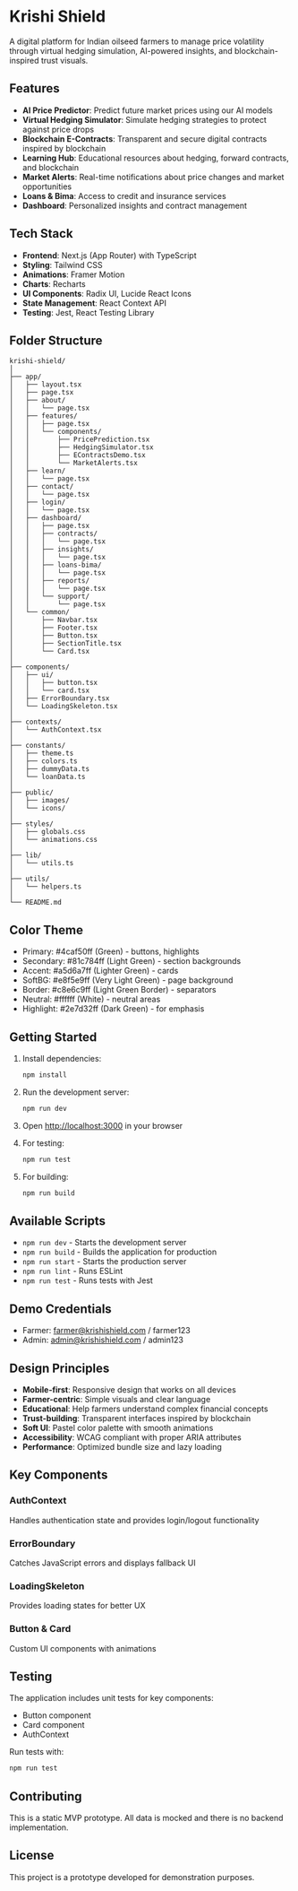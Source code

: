 # Krishi Shield

A digital platform for Indian oilseed farmers to manage price volatility through virtual hedging simulation, AI-powered insights, and blockchain-inspired trust visuals.

## Features

- **AI Price Predictor**: Predict future market prices using our AI models
- **Virtual Hedging Simulator**: Simulate hedging strategies to protect against price drops
- **Blockchain E-Contracts**: Transparent and secure digital contracts inspired by blockchain
- **Learning Hub**: Educational resources about hedging, forward contracts, and blockchain
- **Market Alerts**: Real-time notifications about price changes and market opportunities
- **Loans & Bima**: Access to credit and insurance services
- **Dashboard**: Personalized insights and contract management

## Tech Stack

- **Frontend**: Next.js (App Router) with TypeScript
- **Styling**: Tailwind CSS
- **Animations**: Framer Motion
- **Charts**: Recharts
- **UI Components**: Radix UI, Lucide React Icons
- **State Management**: React Context API
- **Testing**: Jest, React Testing Library

## Folder Structure

```
krishi-shield/
│
├── app/
│   ├── layout.tsx
│   ├── page.tsx
│   ├── about/
│   │   └── page.tsx
│   ├── features/
│   │   ├── page.tsx
│   │   └── components/
│   │       ├── PricePrediction.tsx
│   │       ├── HedgingSimulator.tsx
│   │       ├── EContractsDemo.tsx
│   │       └── MarketAlerts.tsx
│   ├── learn/
│   │   └── page.tsx
│   ├── contact/
│   │   └── page.tsx
│   ├── login/
│   │   └── page.tsx
│   ├── dashboard/
│   │   ├── page.tsx
│   │   ├── contracts/
│   │   │   └── page.tsx
│   │   ├── insights/
│   │   │   └── page.tsx
│   │   ├── loans-bima/
│   │   │   └── page.tsx
│   │   ├── reports/
│   │   │   └── page.tsx
│   │   └── support/
│   │       └── page.tsx
│   └── common/
│       ├── Navbar.tsx
│       ├── Footer.tsx
│       ├── Button.tsx
│       ├── SectionTitle.tsx
│       └── Card.tsx
│
├── components/
│   ├── ui/
│   │   ├── button.tsx
│   │   └── card.tsx
│   ├── ErrorBoundary.tsx
│   └── LoadingSkeleton.tsx
│
├── contexts/
│   └── AuthContext.tsx
│
├── constants/
│   ├── theme.ts
│   ├── colors.ts
│   ├── dummyData.ts
│   └── loanData.ts
│
├── public/
│   ├── images/
│   └── icons/
│
├── styles/
│   ├── globals.css
│   └── animations.css
│
├── lib/
│   └── utils.ts
│
├── utils/
│   └── helpers.ts
│
└── README.md
```

## Color Theme

- Primary: #4caf50ff (Green) - buttons, highlights
- Secondary: #81c784ff (Light Green) - section backgrounds
- Accent: #a5d6a7ff (Lighter Green) - cards
- SoftBG: #e8f5e9ff (Very Light Green) - page background
- Border: #c8e6c9ff (Light Green Border) - separators
- Neutral: #ffffff (White) - neutral areas
- Highlight: #2e7d32ff (Dark Green) - for emphasis

## Getting Started

1. Install dependencies:
   ```bash
   npm install
   ```

2. Run the development server:
   ```bash
   npm run dev
   ```

3. Open [http://localhost:3000](http://localhost:3000) in your browser

4. For testing:
   ```bash
   npm run test
   ```

5. For building:
   ```bash
   npm run build
   ```

## Available Scripts

- `npm run dev` - Starts the development server
- `npm run build` - Builds the application for production
- `npm run start` - Starts the production server
- `npm run lint` - Runs ESLint
- `npm run test` - Runs tests with Jest

## Demo Credentials

- Farmer: farmer@krishishield.com / farmer123
- Admin: admin@krishishield.com / admin123

## Design Principles

- **Mobile-first**: Responsive design that works on all devices
- **Farmer-centric**: Simple visuals and clear language
- **Educational**: Help farmers understand complex financial concepts
- **Trust-building**: Transparent interfaces inspired by blockchain
- **Soft UI**: Pastel color palette with smooth animations
- **Accessibility**: WCAG compliant with proper ARIA attributes
- **Performance**: Optimized bundle size and lazy loading

## Key Components

### AuthContext
Handles authentication state and provides login/logout functionality

### ErrorBoundary
Catches JavaScript errors and displays fallback UI

### LoadingSkeleton
Provides loading states for better UX

### Button & Card
Custom UI components with animations

## Testing

The application includes unit tests for key components:
- Button component
- Card component
- AuthContext

Run tests with:
```bash
npm run test
```

## Contributing

This is a static MVP prototype. All data is mocked and there is no backend implementation.

## License

This project is a prototype developed for demonstration purposes.
